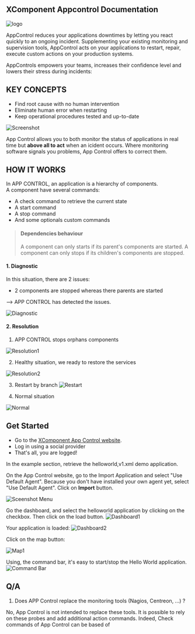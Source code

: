 
##  XComponent Appcontrol Documentation

![logo](images/logo.svg)



AppControl reduces your applications downtimes by letting you react quickly to an ongoing incident.
Supplementing your existing monitoring and supervision tools, AppControl acts on your applications to restart, repair, execute custom actions on your production systems.

AppControls empowers your teams, increases their confidence level and lowers their stress during incidents:

## KEY CONCEPTS

* Find root cause with no human intervention
* Eliminate human error when restarting
* Keep operational procedures tested and up-to-date

![Screenshot](images/screenshot.png)


App Control allows you to both monitor the status of applications in real time but **above all to act** when an icident occurs.
Where monitoring software signals you problems, App Control offers to correct them.

## HOW IT WORKS

In APP CONTROL, an application is a hierarchy of components. <br> A component have several commands:
* A check command to retrieve the current state
* A start command 
* A stop command
* And some optionals custom commands


> #### Dependencies behaviour
> A component can only starts if its parent's components are started. 
> A component can only stops if its children's components are stopped.
> 


#### 1. Diagnostic

In this situation, there are 2 issues:
- 2 components are stopped whereas there parents are started

--> APP CONTROL has detected the issues. 

![Diagnostic](images/diagnostic.png)

#### 2. Resolution

1. APP CONTROL stops orphans components

![Resolution1](images/resolution1.png)

2. Healthy situation, we ready to restore the services 

![Resolution2](images/resolution2.png)

3. Restart by branch
![Restart](images/restart.png)

4. Normal situation

![Normal](images/normal.png)


## Get Started

* Go to the [XComponent App Control website](https://appcontrol.xcomponent.com).
* Log in using a social provider
* That's all, you are logged!

In the example section, retrieve the helloworld,v1.xml demo application.

On the App Control website, go to the Import Application and select "Use Default Agent". 
Because you don't have installed your own agent yet, select "Use Default Agent". 
Click on **Import** button.

![Sceenshot Menu](images/sceenshot_menu.png)

Go the dashboard, and select the helloworld application by clicking on the checkbox.
Then click on the load button.
![Dashboard1](images/dashboard1.png)

Your application is loaded:
![Dashboard2](images/dashboard2.png)

Click on the map button:

![Map1](images/map1.png)

Using, the command bar, it's easy to start/stop the Hello World application.
![Command Bar](images/command_bar.png)


## Q/A

1. Does APP Control replace the monitoring tools (Nagios, Centreon, ...) ?

No, App Control is not intended to replace these tools. It is possible to rely on these probes and add additional action commands.
Indeed, Check commands of App Control can be based of

